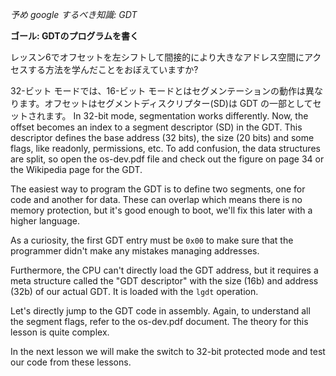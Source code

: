 *予め google するべき知識: GDT*

**ゴール: GDTのプログラムを書く**

レッスン6でオフセットを左シフトして間接的により大きなアドレス空間にアクセスする方法を学んだことをおぼえていますか?

32-ビット モードでは、16-ビット モードとはセグメンテーションの動作は異なります。オフセットはセグメントディスクリプター(SD)は GDT の一部としてセットされます。
In 32-bit mode, segmentation works differently. Now, the offset becomes an
index to a segment descriptor (SD) in the GDT. This descriptor defines
the base address (32 bits), the size (20 bits) and some flags, like
readonly, permissions, etc. To add confusion, the data structures are split,
so open the os-dev.pdf file and check out the figure on page 34 or the 
Wikipedia page for the GDT.

The easiest way to program the GDT is to define two segments, one for code
and another for data. These can overlap which means there is no memory protection,
but it's good enough to boot, we'll fix this later with a higher language.

As a curiosity, the first GDT entry must be `0x00` to make sure that the
programmer didn't make any mistakes managing addresses.

Furthermore, the CPU can't directly load the GDT address, but it requires
a meta structure called the "GDT descriptor" with the size (16b) and address
(32b) of our actual GDT. It is loaded with the `lgdt` operation.

Let's directly jump to the GDT code in assembly. Again, to understand
all the segment flags, refer to the os-dev.pdf document. The theory for
this lesson is quite complex.

In the next lesson we will make the switch to 32-bit protected mode
and test our code from these lessons.
